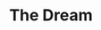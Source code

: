 ---
path: "/tanith/"
name: "Tanith"
title: "The Dream"
story: "Ever since Tanith Martinez was a young girl she wanted to fly. Fast forward twenty years and Tanith is soaring the skies of the Western Slope in her own Cessna 182, operating and instructing out of one of the highest elevation airports in Colorado. An accomplished pilot, business owner, and mom, Tanith is the real-deal embodiment of “if you can dream it, you can do it”. Navigating through the mountain peaks at 10,000 ft with her daughter Atlee in the co-pilot seat, Tanith has made her childhood dream come true."
homePageImage: ../images/tanith.png
videoSourceURL: "https://player.vimeo.com/external/290418685.hd.mp4?s=99f0b6cf825c9b541b261c7c3a0c8aa297a5677c&profile_id=175?autoplay=1"
videoImage: ../images/tanith-video-image.png
backgroundImage: ../images/tanith-story-bg.jpg
---